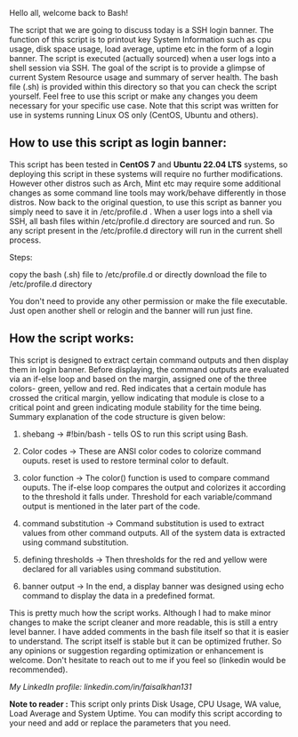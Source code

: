 Hello all, welcome back to Bash!

The script that we are going to discuss today is a SSH login banner. The function of this script is to printout key System Information such as cpu usage, disk space usage, load average, uptime etc in the form of a login banner. The script is executed (actually sourced) when a user logs into a shell session via SSH. The goal of the script is to provide a glimpse of current System Resource usage and summary of server health. The bash file (.sh) is provided within this directory so that you can check the script yourself. Feel free to use this script or make any changes you deem necessary for your specific use case. Note that this script was written for use in systems running Linux OS only (CentOS, Ubuntu and others).


## How to use this script as login banner:

This script has been tested in **CentOS 7** and **Ubuntu 22.04 LTS** systems, so deploying this script in these systems will require no further modifications. However other distros such as Arch, Mint etc may require some additional changes as some command line tools may work/behave differently in those distros. Now back to the original question, to use this script as banner you simply need to save it in /etc/profile.d . When a user logs into a shell via SSH, all bash files within /etc/profile.d directory are sourced and run. So any script present in the /etc/profile.d directory will run in the current shell process. 

Steps:

copy the bash (.sh) file to /etc/profile.d
or
directly download the file to /etc/profile.d directory

You don't need to provide any other permission or make the file executable. Just open another shell or relogin and the banner will run just fine.


## How the script works:

This script is designed to extract certain command outputs and then display them in login banner. Before displaying, the command outputs are evaluated via an if-else loop and based on the margin, assigned one of the three colors- green, yellow and red. Red indicates that a certain module has crossed the critical margin, yellow indicating that module is close to a critical point and green indicating module stability for the time being. Summary explanation of the code structure is given below:


1. shebang -> #!bin/bash - tells OS to run this script using Bash.

2. Color codes -> These are ANSI color codes to colorize command ouputs. reset is used to restore terminal color to default.

3. color function -> The color() function is used to compare command ouputs. The if-else loop compares the output and colorizes it according to the threshold it falls under. Threshold for each variable/command output is mentioned in the later part of the code.

4. command substitution -> Command substitution is used to extract values from other command outputs. All of the system data is extracted using command substitution.

5. defining thresholds -> Then thresholds for the red and yellow were declared for all variables using command substitution.

6. banner output -> In the end, a display banner was designed using echo command to display the data in a predefined format.


This is pretty much how the script works. Although I had to make minor changes to make the script cleaner and more readable, this is still a entry level banner. I have added comments in the bash file itself so that it is easier to understand. The script itself is stable but it can be optimized fruther. So any opinions or suggestion regarding optimization or enhancement is welcome. Don't hesitate to reach out to me if you feel so (linkedin would be recommended).

*My LinkedIn profile: linkedin.com/in/faisalkhan131*


**Note to reader :** This script only prints Disk Usage, CPU Usage, WA value, Load Average and System Uptime. You can modify this script according to your need and add or replace the parameters that you need.



